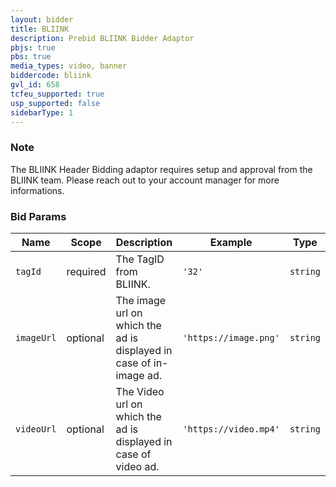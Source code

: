 ```yaml
---
layout: bidder
title: BLIINK
description: Prebid BLIINK Bidder Adaptor
pbjs: true
pbs: true
media_types: video, banner
biddercode: bliink
gvl_id: 658
tcfeu_supported: true
usp_supported: false
sidebarType: 1
---
```


### Note

The BLIINK Header Bidding adaptor requires setup and approval from the BLIINK team. Please reach out to your account manager for more informations.

### Bid Params


| Name        | Scope    | Description                      | Example                              | Type     |
|-------------|----------|----------------------------------|--------------------------------------|----------|
| `tagId` | required | The TagID from BLIINK. | `'32'` | `string` |
| `imageUrl` | optional | The image url on which the ad is displayed in case of in-image ad. | `'https://image.png'` | `string` |
| `videoUrl` | optional | The Video url on which the ad is displayed in case of video ad. | `'https://video.mp4'` | `string` |
